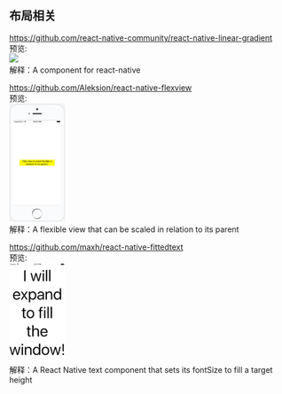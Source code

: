 ## 布局相关<br>

https://github.com/react-native-community/react-native-linear-gradient<br>
预览:<br>
<img src="https://raw.githubusercontent.com/react-native-community/react-native-linear-gradient/master/images/example.png" width="40%"/>
<br>
解释：A <LinearGradient /> component for react-native
<br>

https://github.com/Aleksion/react-native-flexview<br>
预览:<br>
<img src="https://github.com/Aleksion/react-native-flexview/raw/master/documentation/images/ScreenShot1.png" width="20%"/>
<br>
解释：A flexible view that can be scaled in relation to its parent
<br>

https://github.com/maxh/react-native-fittedtext<br>
预览:<br>
<img src="https://github.com/maxh/react-native-fittedtext/raw/master/ios-screenshot.png" width="20%"/>
<br>
解释：A React Native text component that sets its fontSize to fill a target height
<br>

